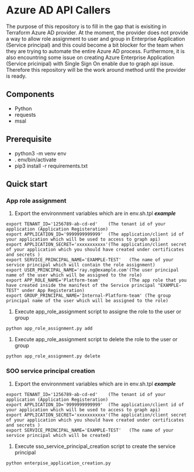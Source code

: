# Azure AD API Callers

The purpose of this repository is to fill in the gap that is exisiting in Terraform Azure AD provider. At the moment, the provider does not provide
a way to allow role assignment to user and group in Enterprise Application (Service principal) and this could become a bit blocker for the team when
they are trying to automate the entire Azure AD process. Furthermore, it is also encountring some issue on creating Azure Enterprise Application (Service pricinipal)
with Single Sign On enable due to graph api issue. Therefore this repository will be the work around method until the provider is ready.

## Components ##
- Python
- requests
- msal

## Prerequisite ##
- python3 -m venv env
- . env/bin/activate
- pip3 install -r requirements.txt

## Quick start
### App role assignment
1. Export the environnment variables which are in env.sh.tpl
***example***
```
export TENANT_ID='1256789-ab-cd-ed'    (The tenant id of your application (Application Registeration)
export APPLICATION_ID='9999999999999'  (The application/client id of your application which will be used to access to graph api)     
export APPLICATION_SECRET='xxxxxxxxxxx'(The application/client secret of your application which you should have created under certificates and secrets )    
export SERVICE_PRINCIPAL_NAME='EXAMPLE-TEST'   (The name of your service principal which will contain the role assignment)
export USER_PRINCIPAL_NAME='ray.ng@example.com'(The user principal name of the user which will be assigned to the role)     
export APP_ROLE_NAME='Platform-team'           (The app role that you have created inside the manifest of the Service principal "EXAMPLE-TEST" under App Registeration)
export GROUP_PRINCIPAL_NAME='Internal-Platform-team' (The group principal name of the user which will be assigned to the role)
```

1. Execute app_role_assignment script to assigne the role to the user or group

```
python app_role_assignment.py add
```

1. Execute app_role_assignment script to delete the role to the user or group

```
python app_role_assignment.py delete
```

### SOO service principal creation
 1. Export the environnment variables which are in env.sh.tpl
 ***example***
 ```
 export TENANT_ID='1256789-ab-cd-ed'    (The tenant id of your application (Application Registeration)
 export APPLICATION_ID='9999999999999'  (The application/client id of your application which will be used to access to graph api)     
 export APPLICATION_SECRET='xxxxxxxxxxx'(The application/client secret of your application which you should have created under certificates and secrets )    
 export SERVICE_PRINCIPAL_NAME='EXAMPLE-TEST'   (The name of your service principal which will be created)
 ```

 1. Execute sso_service_principal_creation script to create the service principal
 ```
 python enterpise_application_creation.py
 ```
